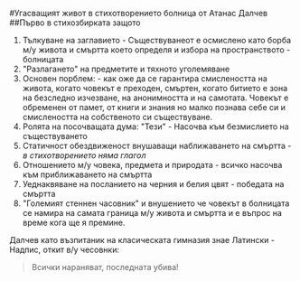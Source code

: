 #Угасващият живот в стихотворението болница от Атанас Далчев
##Първо в стихозбирката защото 
1. Тълкуване на заглавието  - Съществуванеот е осмислено като борба м/у живота и смъртта което определя и избора на пространството - болницата
2. "Разлагането" на предметите и тяхното уголемяване
3. Основен порблем: - как оже да се гарантира смислеността на живота, когато човекът е преходен, смъртен, когато битието е зона на безследно изчезване, на анонимността и на самотата. Човекът е обременен от памет, от книги и знания но малко познава себе си и смислеността на собственото си съществуване.
4. Ролята на посочващата дума: "Тези" - Насочва към безмислието на съществуването 
5. Статичност обездвиженост внушаващи наближаването на смъртта - *в стихотворението няма глагол*
6. Отношението м/у човека, предмета и природата - всичко насочва към приближаването на смъртта
7. Уеднаквяване на посланието на черния и белия цвят - победата на смъртта
8. "Големият стеннен часовник" и внушението че човекът в болницата се намира на самата граница м/у живота и смъртта и е въпрос на време кога ще я премине.

Далчев като възпитаник на класическата гимназия знае Латински - 
Надпис, откит в/у чесовнки:  
> Всички нараняват, последната убива!
